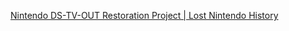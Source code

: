 
[Nintendo DS-TV-OUT Restoration Project | Lost Nintendo History](https://lostnintendohistory.github.io/DS-TV-OUT)
